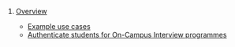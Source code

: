 1. [Overview](overview.md)

   - [Example use cases](overview.md#use-cases)
   - [Authenticate students for On-Campus Interview programmes](overview.md#authenticate-students-for-on-campus-interview-programmes)
